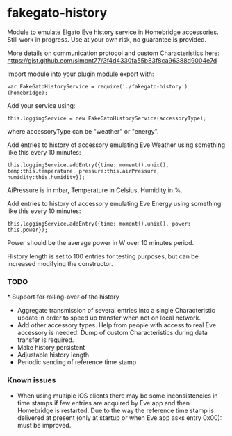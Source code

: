 # fakegato-history
Module to emulate Elgato Eve history service in Homebridge accessories. Still work in progress. Use at your own risk, no guarantee is provided.

More details on communication protocol and custom Characteristics here: https://gist.github.com/simont77/3f4d4330fa55b83f8ca96388d9004e7d

Import module into your plugin module export with:

    var FakeGatoHistoryService = require('./fakegato-history')(homebridge);

Add your service using:

    this.loggingService = new FakeGatoHistoryService(accessoryType);
       
where accessoryType can be "weather" or "energy".
        
        
Add entries to history of accessory emulating Eve Weather using something like this every 10 minutes:

	this.loggingService.addEntry({time: moment().unix(), temp:this.temperature, pressure:this.airPressure, humidity:this.humidity});
	

AiPressure is in mbar, Temperature in Celsius, Humidity in %.

Add entries to history of accessory emulating Eve Energy using something like this every 10 minutes:

    this.loggingService.addEntry({time: moment().unix(), power: this.power}); 
    
Power should be the average power in W over 10 minutes period.

History length is set to 100 entries for testing purposes, but can be increased modifying the constructor.

### TODO

~~* Support for rolling-over of the history~~
* Aggregate transmission of several entries into a single Characteristic update in order to speed up transfer when not on local network.
* Add other accessory types. Help from people with access to real Eve accessory is needed. Dump of custom Characteristics during data transfer is required.
* Make history persistent 
* Adjustable history length
* Periodic sending of reference time stamp

### Known issues
* When using multiple iOS clients there may be some inconsistencies in time stamps if few entries are acquired by Eve.app and then Homebridge is restarted. Due to the way the reference time stamp is delivered at present (only at startup or when Eve.app asks entry 0x00): must be improved.